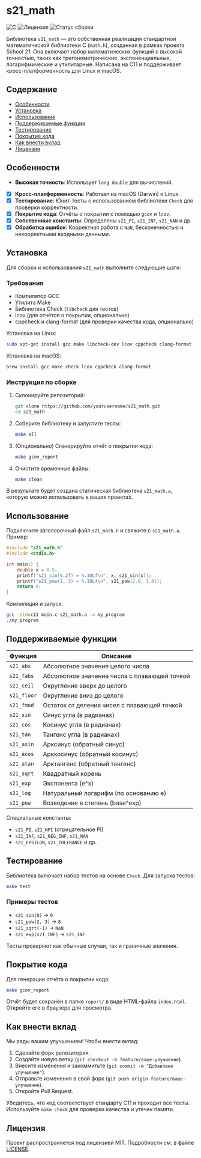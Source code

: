# s21_math

![C](https://img.shields.io/badge/C-11-blue.svg) ![Лицензия](https://img.shields.io/badge/Лицензия-MIT-green.svg) ![Статус сборки](https://img.shields.io/badge/Сборка-Успешно-brightgreen.svg)

Библиотека `s21_math` — это собственная реализация стандартной математической библиотеки C (`math.h`), созданная в рамках проекта School 21. Она включает набор математических функций с высокой точностью, таких как тригонометрические, экспоненциальные, логарифмические и утилитарные. Написана на C11 и поддерживает кросс-платформенность для Linux и macOS.

## Содержание

- [Особенности](#особенности)
- [Установка](#установка)
- [Использование](#использование)
- [Поддерживаемые функции](#поддерживаемые-функции)
- [Тестирование](#тестирование)
- [Покрытие кода](#покрытие-кода)
- [Как внести вклад](#как-внести-вклад)
- [Лицензия](#лицензия)

## Особенности

- **Высокая точность**: Использует `long double` для вычислений.
- [x] **Кросс-платформенность**: Работает на macOS (Darwin) и Linux.
- [x] **Тестирование**: Юнит-тесты с использованием библиотеки `Check` для проверки корректности.
- [x] **Покрытие кода**: Отчёты о покрытии с помощью `gcov` и `lcov`.
- [x] **Собственные константы**: Определены `s21_PI`, `s21_INF`, `s21_NAN` и др.
- [x] **Обработка ошибок**: Корректная работа с `NaN`, бесконечностью и некорректными входными данными.

## Установка

Для сборки и использования `s21_math` выполните следующие шаги:

### Требования

- Компилятор GCC
- Утилита Make
- Библиотека Check (`libcheck` для тестов)
- lcov (для отчётов о покрытии, опционально)
- cppcheck и clang-format (для проверки качества кода, опционально)

Установка на Linux:
```bash
sudo apt-get install gcc make libcheck-dev lcov cppcheck clang-format
```

Установка на macOS:
```bash
brew install gcc make check lcov cppcheck clang-format
```

### Инструкция по сборке

1. Склонируйте репозиторий:
   ```bash
   git clone https://github.com/yourusername/s21_math.git
   cd s21_math
   ```

2. Соберите библиотеку и запустите тесты:
   ```bash
   make all
   ```

3. (Опционально) Сгенерируйте отчёт о покрытии кода:
   ```bash
   make gcov_report
   ```

4. Очистите временные файлы:
   ```bash
   make clean
   ```

В результате будет создана статическая библиотека `s21_math.a`, которую можно использовать в ваших проектах.

## Использование

Подключите заголовочный файл `s21_math.h` и свяжите с `s21_math.a`. Пример:

```c
#include "s21_math.h"
#include <stdio.h>

int main() {
    double x = 0.5;
    printf("s21_sin(%.2f) = %.10Lf\n", x, s21_sin(x));
    printf("s21_pow(2, 3) = %.10Lf\n", s21_pow(2.0, 3.0));
    return 0;
}
```

Компиляция и запуск:
```bash
gcc -std=c11 main.c s21_math.a -o my_program
./my_program
```

## Поддерживаемые функции

| Функция          | Описание                               |
|------------------|----------------------------------------|
| `s21_abs`        | Абсолютное значение целого числа       |
| `s21_fabs`       | Абсолютное значение числа с плавающей точкой |
| `s21_ceil`       | Округление вверх до целого             |
| `s21_floor`      | Округление вниз до целого              |
| `s21_fmod`       | Остаток от деления чисел с плавающей точкой |
| `s21_sin`        | Синус угла (в радианах)                |
| `s21_cos`        | Косинус угла (в радианах)              |
| `s21_tan`        | Тангенс угла (в радианах)              |
| `s21_asin`       | Арксинус (обратный синус)              |
| `s21_acos`       | Арккосинус (обратный косинус)          |
| `s21_atan`       | Арктангенс (обратный тангенс)          |
| `s21_sqrt`       | Квадратный корень                      |
| `s21_exp`        | Экспонента (e^x)                     |
| `s21_log`        | Натуральный логарифм (по основанию e)  |
| `s21_pow`        | Возведение в степень (base^exp)        |

Специальные константы:
- `s21_PI`, `s21_NPI` (отрицательное PI)
- `s21_INF`, `s21_NEG_INF`, `s21_NAN`
- `s21_EPSILON`, `s21_TOLERANCE` и др.

## Тестирование

Библиотека включает набор тестов на основе `Check`. Для запуска тестов:

```bash
make test
```

### Примеры тестов

- `s21_sin(0)` → `0`
- `s21_pow(2, 3)` → `8`
- `s21_sqrt(-1)` → `NaN`
- `s21_exp(s21_INF)` → `s21_INF`

Тесты проверяют как обычные случаи, так и граничные значения.

## Покрытие кода

Для генерации отчёта о покрытии кода:

```bash
make gcov_report
```

Отчёт будет сохранён в папке `report/` в виде HTML-файла `index.html`. Откройте его в браузере для просмотра.

## Как внести вклад

Мы рады вашим улучшениям! Чтобы внести вклад:

1. Сделайте форк репозитория.
2. Создайте новую ветку (`git checkout -b feature/ваше-улучшение`).
3. Внесите изменения и закоммитьте (`git commit -m "Добавлено улучшение"`).
4. Отправьте изменения в свой форк (`git push origin feature/ваше-улучшение`).
5. Откройте Pull Request.

Убедитесь, что код соответствует стандарту C11 и проходит все тесты. Используйте `make check` для проверки качества и утечек памяти.

## Лицензия

Проект распространяется под лицензией MIT. Подробности см. в файле [LICENSE](LICENSE).
